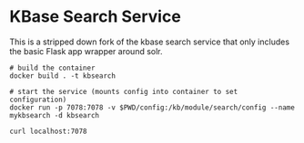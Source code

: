 # KBase Search Service

This is a stripped down fork of the kbase search service that only includes the
basic Flask app wrapper around solr.

    # build the container
    docker build . -t kbsearch

    # start the service (mounts config into container to set configuration)
    docker run -p 7078:7078 -v $PWD/config:/kb/module/search/config --name mykbsearch -d kbsearch

    curl localhost:7078